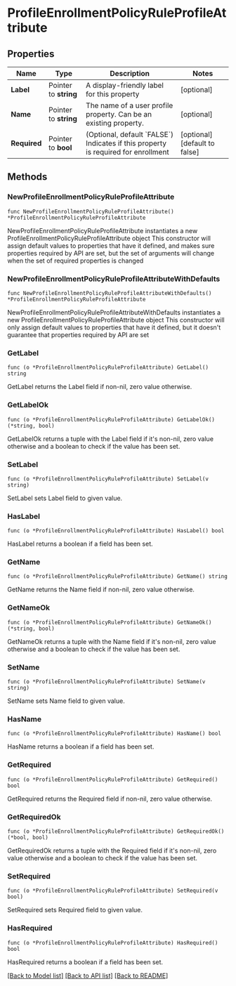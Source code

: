 # ProfileEnrollmentPolicyRuleProfileAttribute

## Properties

Name | Type | Description | Notes
------------ | ------------- | ------------- | -------------
**Label** | Pointer to **string** | A display-friendly label for this property | [optional] 
**Name** | Pointer to **string** | The name of a user profile property. Can be an existing property. | [optional] 
**Required** | Pointer to **bool** | (Optional, default &#x60;FALSE&#x60;) Indicates if this property is required for enrollment | [optional] [default to false]

## Methods

### NewProfileEnrollmentPolicyRuleProfileAttribute

`func NewProfileEnrollmentPolicyRuleProfileAttribute() *ProfileEnrollmentPolicyRuleProfileAttribute`

NewProfileEnrollmentPolicyRuleProfileAttribute instantiates a new ProfileEnrollmentPolicyRuleProfileAttribute object
This constructor will assign default values to properties that have it defined,
and makes sure properties required by API are set, but the set of arguments
will change when the set of required properties is changed

### NewProfileEnrollmentPolicyRuleProfileAttributeWithDefaults

`func NewProfileEnrollmentPolicyRuleProfileAttributeWithDefaults() *ProfileEnrollmentPolicyRuleProfileAttribute`

NewProfileEnrollmentPolicyRuleProfileAttributeWithDefaults instantiates a new ProfileEnrollmentPolicyRuleProfileAttribute object
This constructor will only assign default values to properties that have it defined,
but it doesn't guarantee that properties required by API are set

### GetLabel

`func (o *ProfileEnrollmentPolicyRuleProfileAttribute) GetLabel() string`

GetLabel returns the Label field if non-nil, zero value otherwise.

### GetLabelOk

`func (o *ProfileEnrollmentPolicyRuleProfileAttribute) GetLabelOk() (*string, bool)`

GetLabelOk returns a tuple with the Label field if it's non-nil, zero value otherwise
and a boolean to check if the value has been set.

### SetLabel

`func (o *ProfileEnrollmentPolicyRuleProfileAttribute) SetLabel(v string)`

SetLabel sets Label field to given value.

### HasLabel

`func (o *ProfileEnrollmentPolicyRuleProfileAttribute) HasLabel() bool`

HasLabel returns a boolean if a field has been set.

### GetName

`func (o *ProfileEnrollmentPolicyRuleProfileAttribute) GetName() string`

GetName returns the Name field if non-nil, zero value otherwise.

### GetNameOk

`func (o *ProfileEnrollmentPolicyRuleProfileAttribute) GetNameOk() (*string, bool)`

GetNameOk returns a tuple with the Name field if it's non-nil, zero value otherwise
and a boolean to check if the value has been set.

### SetName

`func (o *ProfileEnrollmentPolicyRuleProfileAttribute) SetName(v string)`

SetName sets Name field to given value.

### HasName

`func (o *ProfileEnrollmentPolicyRuleProfileAttribute) HasName() bool`

HasName returns a boolean if a field has been set.

### GetRequired

`func (o *ProfileEnrollmentPolicyRuleProfileAttribute) GetRequired() bool`

GetRequired returns the Required field if non-nil, zero value otherwise.

### GetRequiredOk

`func (o *ProfileEnrollmentPolicyRuleProfileAttribute) GetRequiredOk() (*bool, bool)`

GetRequiredOk returns a tuple with the Required field if it's non-nil, zero value otherwise
and a boolean to check if the value has been set.

### SetRequired

`func (o *ProfileEnrollmentPolicyRuleProfileAttribute) SetRequired(v bool)`

SetRequired sets Required field to given value.

### HasRequired

`func (o *ProfileEnrollmentPolicyRuleProfileAttribute) HasRequired() bool`

HasRequired returns a boolean if a field has been set.


[[Back to Model list]](../README.md#documentation-for-models) [[Back to API list]](../README.md#documentation-for-api-endpoints) [[Back to README]](../README.md)


